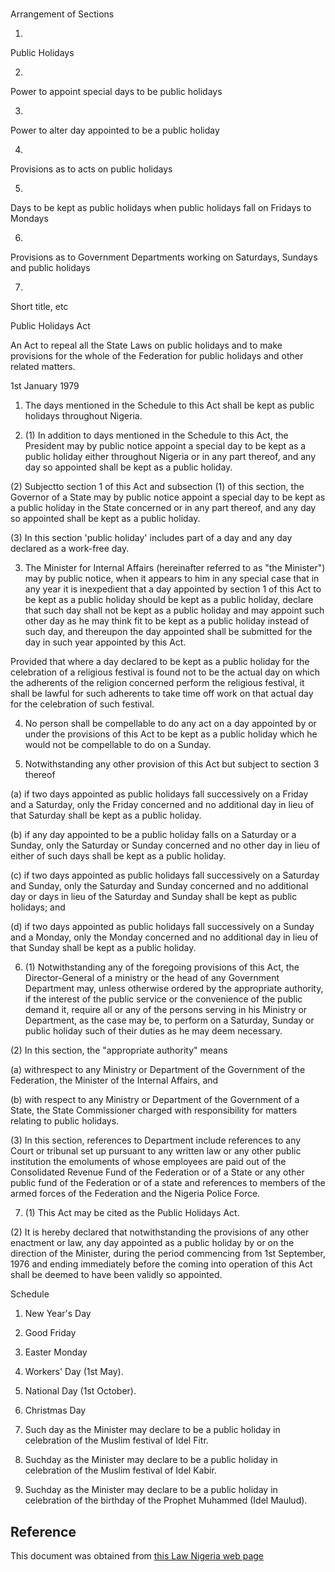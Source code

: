 # 

Arrangement of Sections

1.

Public Holidays

2.

Power to appoint special days to be public holidays

3.

Power to alter day appointed to be a public holiday

4.

Provisions as to acts on public holidays

5.

Days to be kept as public holidays when public holidays fall on Fridays to Mondays

6.

Provisions as to Government Departments working on Saturdays, Sundays and public holidays

7.

Short title, etc

Public Holidays Act

An Act to repeal all the State Laws on public holidays and to make provisions for the whole of the Federation for public holidays and other related matters.

1st January 1979

1. The days mentioned in the Schedule to this Act shall be kept as public holidays throughout Nigeria.

2. (1) In addition to days mentioned in the Schedule to this Act, the President may by public notice appoint a special day to be kept as a public holiday either throughout Nigeria or in any part thereof, and any day so appointed shall be kept as a public holiday.

(2) Subjectto section 1 of this Act and subsection (1) of this section, the Governor of a State may by public notice appoint a special day to be kept as a public holiday in the State concerned or in any part thereof, and any day so appointed shall be kept as a public holiday.

(3) In this section 'public holiday' includes part of a day and any day declared as a work-free day.

3. The Minister for Internal Affairs (hereinafter referred to as "the Minister") may by public notice, when it appears to him in any special case that in any year it is inexpedient that a day appointed by section 1 of this Act to be kept as a public holiday should be kept as a public holiday, declare that such day shall not be kept as a public holiday and may appoint such other day as he may think fit to be kept as a public holiday instead of such day, and thereupon the day appointed shall be submitted for the day in such year appointed by this Act.

Provided that where a day declared to be kept as a public holiday for the celebration of a religious festival is found not to be the actual day on which the adherents of the religion concerned perform the religious festival, it shall be lawful for such adherents to take time off work on that actual day for the celebration of such festival.

4. No person shall be compellable to do any act on a day appointed by or under the provisions of this Act to be kept as a public holiday which he would not be compellable to do on a Sunday.

5. Notwithstanding any other provision of this Act but subject to section 3 thereof

(a) if two days appointed as public holidays fall successively on a Friday and a Saturday, only the Friday concerned and no additional day in lieu of that Saturday shall be kept as a public holiday.

(b) if any day appointed to be a public holiday falls on a Saturday or a Sunday, only the Saturday or Sunday concerned and no other day in lieu of either of such days shall be kept as a public holiday.

(c) if two days appointed as public holidays fall successively on a Saturday and Sunday, only the Saturday and Sunday concerned and no additional day or days in lieu of the Saturday and Sunday shall be kept as public holidays; and

(d) if two days appointed as public holidays fall successively on a Sunday and a Monday, only the Monday concerned and no additional day in lieu of that Sunday shall be kept as a public holiday.

6. (1) Notwithstanding any of the foregoing provisions of this Act, the Director-General of a ministry or the head of any Government Department may, unless otherwise ordered by the appropriate authority, if the interest of the public service or the convenience of the public demand it, require all or any of the persons serving in his Ministry or Department, as the case may be, to perform on a Saturday, Sunday or public holiday such of their duties as he may deem necessary.

(2) In this section, the "appropriate authority" means

(a) withrespect to any Ministry or Department of the Government of the Federation, the Minister of the Internal Affairs, and

(b) with respect to any Ministry or Department of the Government of a State, the State Commissioner charged with responsibility for matters relating to public holidays.

(3) In this section, references to Department include references to any Court or tribunal set up pursuant to any written law or any other public institution the emoluments of whose employees are paid out of the Consolidated Revenue Fund of the Federation or of a State or any other public fund of the Federation or of a state and references to members of the armed forces of the Federation and the Nigeria Police Force.

7. (1) This Act may be cited as the Public Holidays Act.

(2) It is hereby declared that notwithstanding the provisions of any other enactment or law, any day appointed as a public holiday by or on the direction of the Minister, during the period commencing from 1st September, 1976 and ending immediately before the coming into operation of this Act shall be deemed to have been validly so appointed.

Schedule

1. New Year's Day

2. Good Friday

3. Easter Monday

4. Workers' Day (1st May).

5. National Day (1st October).

6. Christmas Day

7. Such day as the Minister may declare to be a public holiday in celebration of the Muslim festival of Idel Fitr.

8. Suchday as the Minister may declare to be a public holiday in celebration of the Muslim festival of Idel Kabir.

9. Suchday as the Minister may declare to be a public holiday in celebration of the birthday of the Prophet Muhammed (Idel Maulud).

## Reference

This document was obtained from [this Law Nigeria web page](http://www.lawnigeria.com/LFN/P/Public-Holiday-Act.php)
